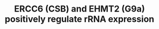 ---
annotations:
- type: Pathway Ontology
  value: transcription pathway
authors:
- ReactomeTeam
- Mkutmon
description: About half of the rRNA genes in the genome are actively expressed, being
  transcribed by RNA polymerase I (reviewed in Nemeth and Langst 2008, Bartova et
  al. 2010, Goodfellow and Zomerdijk 2012, Grummt and Langst 2013). As inferred from
  mouse, those genes that are expressed are activated by ERCC6 (also known as Cockayne
  Syndrome protein, CSB) which interacts with TTF-I bound to the T0 terminator region
  (also know as the Sal Box) of rRNA genes (Yuan et al. 2007, reviewed in Birch and
  Zomerdijk 2008, Grummt and Langst 2013). ERCC6 recruits the histone methyltransferase
  EHMT2 (also known as G9a) which dimethylates histone H3 at lysine-9 in the coding
  region of rRNA genes. The dimethylated lysine is bound by CBX3 (also known as Heterochromatic
  Protein-1gamma, HP1gamma) and increases expression of the rRNA gene. Continuing
  dimethylation depends on continuing transcription. Mutations in CSB result in dysregulation
  of RNA polymerase I transcription, which plays a role in the symptoms of Cockayne
  Syndrome (reviewed in Hannan et al. 2013).  View original pathway at [http://www.reactome.org/PathwayBrowser/#DIAGRAM=427389
  Reactome].
last-edited: 2021-01-25
organisms:
- Homo sapiens
redirect_from:
- /index.php/Pathway:WP3801
- /instance/WP3801
schema-jsonld:
- '@context': https://schema.org/
  '@id': https://wikipathways.github.io/pathways/WP3801.html
  '@type': Dataset
  creator:
    '@type': Organization
    name: WikiPathways
  description: About half of the rRNA genes in the genome are actively expressed,
    being transcribed by RNA polymerase I (reviewed in Nemeth and Langst 2008, Bartova
    et al. 2010, Goodfellow and Zomerdijk 2012, Grummt and Langst 2013). As inferred
    from mouse, those genes that are expressed are activated by ERCC6 (also known
    as Cockayne Syndrome protein, CSB) which interacts with TTF-I bound to the T0
    terminator region (also know as the Sal Box) of rRNA genes (Yuan et al. 2007,
    reviewed in Birch and Zomerdijk 2008, Grummt and Langst 2013). ERCC6 recruits
    the histone methyltransferase EHMT2 (also known as G9a) which dimethylates histone
    H3 at lysine-9 in the coding region of rRNA genes. The dimethylated lysine is
    bound by CBX3 (also known as Heterochromatic Protein-1gamma, HP1gamma) and increases
    expression of the rRNA gene. Continuing dimethylation depends on continuing transcription.
    Mutations in CSB result in dysregulation of RNA polymerase I transcription, which
    plays a role in the symptoms of Cockayne Syndrome (reviewed in Hannan et al. 2013).  View
    original pathway at [http://www.reactome.org/PathwayBrowser/#DIAGRAM=427389 Reactome].
  keywords:
  - 'ERCC6 '
  - 'Sal Box '
  - 'HIST1H2BD '
  - 'HIST1H2BJ '
  - 'MTA1 '
  - AdoMet
  - TTF-I:Sal Box
  - Chromatin
  - 'HIST1H2BK '
  - 'GATAD2A '
  - 'H2AFB1 '
  - 'HIST1H2BA '
  - 'HIST3H2BB '
  - 'HDAC1 '
  - 'MTA2 '
  - 'HIST2H2AA3 '
  - 'CHD3 '
  - 'H2AFJ '
  - 'HIST1H2BM '
  - (H3K9me2):CBX3
  - 'CHD4 '
  - 'MTA3 '
  - 'HIST2H3A '
  - Sal Box
  - 'HIST1H2BH '
  - 'HIST1H2BB '
  - CBX3
  - 'TTF1 '
  - Chromatin (H3K9me2)
  - 'Me2K-10-HIST2H3A '
  - TTF1
  - 'H2AFV '
  - 'HIST1H2BC '
  - 'H2BFS '
  - 'HIST1H2BL '
  - 'H2AFX '
  - AdoHcy
  - Box:CSB:G9a:NuRD
  - 'HIST1H4 '
  - 'DNA '
  - 'RBBP7 '
  - 'HIST1H2AJ '
  - 'HIST2H2BE '
  - NuRD complex
  - 'H3F3A '
  - 'HIST2H2AC '
  - TTF-I:Sal
  - 'HIST1H3A '
  - 'MBD3 '
  - 'Me2K-10-H3F3A '
  - 'HIST1H2AB '
  - 'HIST1H2AD '
  - 'EHMT2 '
  - 'GATAD2B '
  - EHMT2
  - 'H2AFZ '
  - 'CBX3 '
  - 'Me2K10-HIST1H3A '
  - ERCC6 dimer
  - 'HIST1H2BN '
  - 'HIST1H2BO '
  - 'RBBP4 '
  - 'HDAC2 '
  - 'HIST1H2AC '
  license: CC0
  name: ERCC6 (CSB) and EHMT2 (G9a) positively regulate rRNA expression
seo: CreativeWork
title: ERCC6 (CSB) and EHMT2 (G9a) positively regulate rRNA expression
wpid: WP3801
---